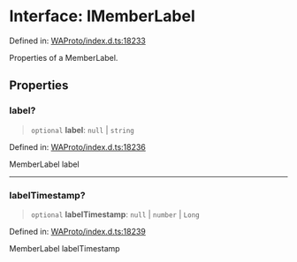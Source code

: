 # Interface: IMemberLabel

Defined in: [WAProto/index.d.ts:18233](https://github.com/Fokusdotid/bail/blob/3856b89f13bbe82f2e10396a28cd4ef2089de845/WAProto/index.d.ts#L18233)

Properties of a MemberLabel.

## Properties

### label?

> `optional` **label**: `null` \| `string`

Defined in: [WAProto/index.d.ts:18236](https://github.com/Fokusdotid/bail/blob/3856b89f13bbe82f2e10396a28cd4ef2089de845/WAProto/index.d.ts#L18236)

MemberLabel label

***

### labelTimestamp?

> `optional` **labelTimestamp**: `null` \| `number` \| `Long`

Defined in: [WAProto/index.d.ts:18239](https://github.com/Fokusdotid/bail/blob/3856b89f13bbe82f2e10396a28cd4ef2089de845/WAProto/index.d.ts#L18239)

MemberLabel labelTimestamp
